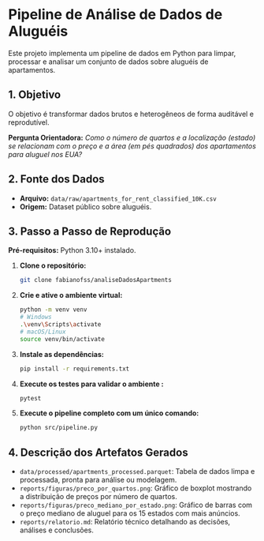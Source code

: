 # Pipeline de Análise de Dados de Aluguéis
Este projeto implementa um pipeline de dados em Python para limpar, processar e analisar um conjunto de dados sobre aluguéis de apartamentos.

## 1. Objetivo
O objetivo é transformar dados brutos e heterogêneos de forma auditável e reprodutível.

**Pergunta Orientadora:**
*Como o número de quartos e a localização (estado) se relacionam com o preço e a área (em pés quadrados) dos apartamentos para aluguel nos EUA?*

## 2. Fonte dos Dados
- **Arquivo:** `data/raw/apartments_for_rent_classified_10K.csv`
- **Origem:** Dataset público sobre aluguéis.

## 3. Passo a Passo de Reprodução

**Pré-requisitos:** Python 3.10+ instalado.

1.  **Clone o repositório:**
    ```bash
    git clone fabianofss/analiseDadosApartments
    ```

2.  **Crie e ative o ambiente virtual:**
    ```bash
    python -m venv venv
    # Windows
    .\venv\Scripts\activate
    # macOS/Linux
    source venv/bin/activate
    ```

3.  **Instale as dependências:**
    ```bash
    pip install -r requirements.txt
    ```

4.  **Execute os testes para validar o ambiente :**
    ```bash
    pytest
    ```

5.  **Execute o pipeline completo com um único comando:**
    ```bash
    python src/pipeline.py
    ```

## 4. Descrição dos Artefatos Gerados

-   `data/processed/apartments_processed.parquet`: Tabela de dados limpa e processada, pronta para análise ou modelagem.
-   `reports/figuras/preco_por_quartos.png`: Gráfico de boxplot mostrando a distribuição de preços por número de quartos.
-   `reports/figuras/preco_mediano_por_estado.png`: Gráfico de barras com o preço mediano de aluguel para os 15 estados com mais anúncios.
-   `reports/relatorio.md`: Relatório técnico detalhando as decisões, análises e conclusões.
